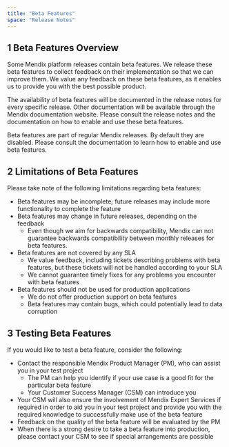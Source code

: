 ```yaml
---
title: "Beta Features"
space: "Release Notes"
---
```


## 1 Beta Features Overview

Some Mendix platform releases contain beta features. We release these beta features to collect feedback on their implementation so that we can improve them. We value any feedback on these beta features, as it enables us to provide you with the best possible product.

The availability of beta features will be documented in the release notes for every specific release. Other documentation will be available through the Mendix documentation website. Please consult the release notes and the documentation on how to enable and use these beta features.

Beta features are part of regular Mendix releases. By default they are disabled. Please consult the documentation to learn how to enable and use beta features.

## 2 Limitations of Beta Features

Please take note of the following limitations regarding beta features:

* Beta features may be incomplete; future releases may include more functionality to complete the feature
* Beta features may change in future releases, depending on the feedback
    * Even though we aim for backwards compatibility, Mendix can not guarantee backwards compatibility between monthly releases for beta features.
* Beta features are not covered by any SLA
    * We value feedback, including tickets describing problems with beta features, but these tickets will not be handled according to your SLA
    * We cannot guarantee timely fixes for any problems you encounter with beta features
* Beta features should not be used for production applications
    * We do not offer production support on beta features
    * Beta features may contain bugs, which could potentially lead to data corruption

## 3 Testing Beta Features

If you would like to test a beta feature, consider the following:

* Contact the responsible Mendix Product Manager (PM), who can assist you in your test project
    * The PM can help you identify if your use case is a good fit for the particular beta feature
    * Your Customer Success Manager (CSM) can introduce you
* Your CSM will also ensure the involvement of Mendix Expert Services if required in order to aid you in your test project and provide you with the required knowledge to successfully make use of the beta feature
* Feedback on the quality of the beta feature will be evaluated by the PM
* When there is a strong desire to take a beta feature into production, please contact your CSM to see if special arrangements are possible
